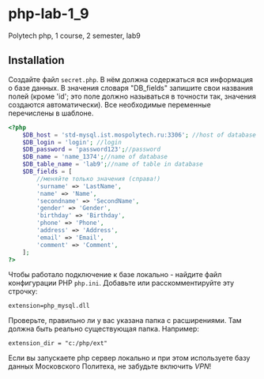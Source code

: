 # php-lab-1_9
Polytech php, 1 course, 2 semester, lab9

## Installation
Создайте файл `secret.php`. В нём должна содержаться вся информация о базе данных. В значения словаря "DB_fields" запишите свои названия полей (кроме 'id'; это поле должно называться в точности так, значения создаются автоматически). Все необходимые переменные перечислены в шаблоне.
```php
<?php
    $DB_host = 'std-mysql.ist.mospolytech.ru:3306'; //host of database
    $DB_login = 'login'; //login
    $DB_password = 'password123';//password
    $DB_name = 'name_1374';//name of database
    $DB_table_name = 'lab9';//name of table in database
    $DB_fields = [
        //меняйте только значения (справа!)
        'surname' => 'LastName',
        'name' => 'Name',
        'secondname' => 'SecondName',
        'gender' => 'Gender',
        'birthday' => 'Birthday',
        'phone' => 'Phone',
        'address' => 'Address',
        'email' => 'Email',
        'comment' => 'Comment',
    ];
?>
```

Чтобы работало подключение к базе локально - найдите файл конфигурации PHP `php.ini`.
Добавьте или расскомментируйте эту строчку:
```
extension=php_mysql.dll
```
Проверьте, правильно ли у вас указана папка с расширениями. Там должна быть реально существующая папка. Например:
```
extension_dir = "c:/php/ext"
```

Если вы запускаете php сервер локально и при этом используете базу данных Московского Политеха, не забудьте включить *VPN*!
